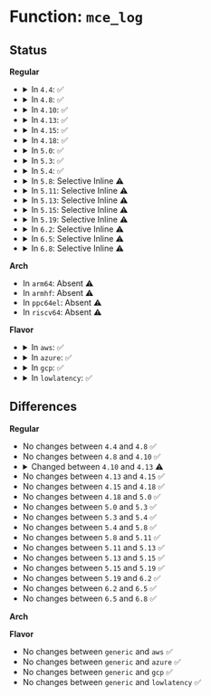 # Function: <code>mce_log</code>

## Status
<b>Regular</b>
<ul>
<li>
<details>
<summary>In <code>4.4</code>: ✅</summary>

```c
void mce_log(struct mce *mce);
```

**Collision:** Unique Global

**Inline:** No

**Transformation:** False

**Instances:**

```
In arch/x86/kernel/cpu/mcheck/mce.c (ffffffff81044ff0)
Location: arch/x86/kernel/cpu/mcheck/mce.c:155
Inline: False
Direct callers:
  - arch/x86/kernel/cpu/mcheck/mce.c:mce_inject_log
  - arch/x86/kernel/cpu/mcheck/mce.c:machine_check_poll
  - arch/x86/kernel/cpu/mcheck/mce.c:do_machine_check
  - arch/x86/kernel/cpu/mcheck/mce.c:mce_log_therm_throt_event
  - arch/x86/kernel/cpu/mcheck/mce_amd.c:__log_error
```
**Symbols:**

```
ffffffff81044ff0-ffffffff81045174: mce_log (STB_GLOBAL)
```
</details>
</li>
<li>
<details>
<summary>In <code>4.8</code>: ✅</summary>

```c
void mce_log(struct mce *mce);
```

**Collision:** Unique Global

**Inline:** No

**Transformation:** False

**Instances:**

```
In arch/x86/kernel/cpu/mcheck/mce.c (ffffffff81045060)
Location: arch/x86/kernel/cpu/mcheck/mce.c:154
Inline: False
Direct callers:
  - arch/x86/kernel/cpu/mcheck/mce.c:mce_log_therm_throt_event
  - arch/x86/kernel/cpu/mcheck/mce.c:do_machine_check
  - arch/x86/kernel/cpu/mcheck/mce.c:machine_check_poll
  - arch/x86/kernel/cpu/mcheck/mce.c:mce_inject_log
  - arch/x86/kernel/cpu/mcheck/mce_amd.c:__log_error
```
**Symbols:**

```
ffffffff81045060-ffffffff810451fc: mce_log (STB_GLOBAL)
```
</details>
</li>
<li>
<details>
<summary>In <code>4.10</code>: ✅</summary>

```c
void mce_log(struct mce *mce);
```

**Collision:** Unique Global

**Inline:** No

**Transformation:** False

**Instances:**

```
In arch/x86/kernel/cpu/mcheck/mce.c (ffffffff81046c30)
Location: arch/x86/kernel/cpu/mcheck/mce.c:159
Inline: False
Direct callers:
  - arch/x86/kernel/cpu/mcheck/mce.c:mce_log_therm_throt_event
  - arch/x86/kernel/cpu/mcheck/mce.c:do_machine_check
  - arch/x86/kernel/cpu/mcheck/mce.c:machine_check_poll
  - arch/x86/kernel/cpu/mcheck/mce.c:mce_inject_log
  - arch/x86/kernel/cpu/mcheck/mce_amd.c:__log_error
```
**Symbols:**

```
ffffffff81046c30-ffffffff81046df4: mce_log (STB_GLOBAL)
```
</details>
</li>
<li>
<details>
<summary>In <code>4.13</code>: ✅</summary>

```c
void mce_log(struct mce *m);
```

**Collision:** Unique Global

**Inline:** No

**Transformation:** False

**Instances:**

```
In arch/x86/kernel/cpu/mcheck/mce.c (ffffffff81046720)
Location: arch/x86/kernel/cpu/mcheck/mce.c:135
Inline: False
Direct callers:
  - arch/x86/kernel/cpu/mcheck/mce.c:do_machine_check
  - arch/x86/kernel/cpu/mcheck/mce.c:machine_check_poll
  - arch/x86/kernel/cpu/mcheck/mce.c:mce_inject_log
  - arch/x86/kernel/cpu/mcheck/mce_amd.c:__log_error
```
**Symbols:**

```
ffffffff81046720-ffffffff81046742: mce_log (STB_GLOBAL)
```
</details>
</li>
<li>
<details>
<summary>In <code>4.15</code>: ✅</summary>

```c
void mce_log(struct mce *m);
```

**Collision:** Unique Global

**Inline:** No

**Transformation:** False

**Instances:**

```
In arch/x86/kernel/cpu/mcheck/mce.c (ffffffff8104a150)
Location: arch/x86/kernel/cpu/mcheck/mce.c:144
Inline: False
Direct callers:
  - arch/x86/kernel/cpu/mcheck/mce.c:do_machine_check
  - arch/x86/kernel/cpu/mcheck/mce.c:machine_check_poll
  - arch/x86/kernel/cpu/mcheck/mce.c:mce_inject_log
  - arch/x86/kernel/cpu/mcheck/mce_amd.c:__log_error
```
**Symbols:**

```
ffffffff8104a150-ffffffff8104a172: mce_log (STB_GLOBAL)
```
</details>
</li>
<li>
<details>
<summary>In <code>4.18</code>: ✅</summary>

```c
void mce_log(struct mce *m);
```

**Collision:** Unique Global

**Inline:** No

**Transformation:** False

**Instances:**

```
In arch/x86/kernel/cpu/mcheck/mce.c (ffffffff8104c800)
Location: arch/x86/kernel/cpu/mcheck/mce.c:139
Inline: False
Direct callers:
  - arch/x86/kernel/cpu/mcheck/mce.c:do_machine_check
  - arch/x86/kernel/cpu/mcheck/mce.c:machine_check_poll
  - arch/x86/kernel/cpu/mcheck/mce.c:mce_inject_log
  - arch/x86/kernel/cpu/mcheck/mce_amd.c:__log_error
```
**Symbols:**

```
ffffffff8104c800-ffffffff8104c822: mce_log (STB_GLOBAL)
```
</details>
</li>
<li>
<details>
<summary>In <code>5.0</code>: ✅</summary>

```c
void mce_log(struct mce *m);
```

**Collision:** Unique Global

**Inline:** No

**Transformation:** False

**Instances:**

```
In arch/x86/kernel/cpu/mce/core.c (ffffffff81049ef0)
Location: arch/x86/kernel/cpu/mce/core.c:137
Inline: False
Direct callers:
  - arch/x86/kernel/cpu/mce/core.c:do_machine_check
  - arch/x86/kernel/cpu/mce/core.c:machine_check_poll
  - arch/x86/kernel/cpu/mce/core.c:mce_inject_log
  - arch/x86/kernel/cpu/mce/amd.c:__log_error
```
**Symbols:**

```
ffffffff81049ef0-ffffffff81049f12: mce_log (STB_GLOBAL)
```
</details>
</li>
<li>
<details>
<summary>In <code>5.3</code>: ✅</summary>

```c
void mce_log(struct mce *m);
```

**Collision:** Unique Global

**Inline:** No

**Transformation:** False

**Instances:**

```
In arch/x86/kernel/cpu/mce/core.c (ffffffff8104d040)
Location: arch/x86/kernel/cpu/mce/core.c:154
Inline: False
Direct callers:
  - arch/x86/kernel/cpu/mce/core.c:do_machine_check
  - arch/x86/kernel/cpu/mce/core.c:machine_check_poll
  - arch/x86/kernel/cpu/mce/core.c:mce_inject_log
  - arch/x86/kernel/cpu/mce/amd.c:__log_error
```
**Symbols:**

```
ffffffff8104d040-ffffffff8104d062: mce_log (STB_GLOBAL)
```
</details>
</li>
<li>
<details>
<summary>In <code>5.4</code>: ✅</summary>

```c
void mce_log(struct mce *m);
```

**Collision:** Unique Global

**Inline:** No

**Transformation:** False

**Instances:**

```
In arch/x86/kernel/cpu/mce/core.c (ffffffff8104d9e0)
Location: arch/x86/kernel/cpu/mce/core.c:154
Inline: False
Direct callers:
  - arch/x86/kernel/cpu/mce/core.c:do_machine_check
  - arch/x86/kernel/cpu/mce/core.c:machine_check_poll
  - arch/x86/kernel/cpu/mce/core.c:mce_inject_log
  - arch/x86/kernel/cpu/mce/amd.c:__log_error
```
**Symbols:**

```
ffffffff8104d9e0-ffffffff8104da02: mce_log (STB_GLOBAL)
```
</details>
</li>
<li>
<details>
<summary>In <code>5.8</code>: Selective Inline ⚠️</summary>

```c
void mce_log(struct mce *m);
```

**Collision:** Unique Global

**Inline:** Selective

**Transformation:** False

**Instances:**

```
In arch/x86/kernel/cpu/mce/core.c (ffffffff810528cc)
Location: arch/x86/kernel/cpu/mce/core.c:156
Inline: True
Inline callers:
  - arch/x86/kernel/cpu/mce/core.c:__mc_scan_banks
  - arch/x86/kernel/cpu/mce/core.c:machine_check_poll
Direct callers:
  - arch/x86/kernel/cpu/mce/amd.c:__log_error
```
**Symbols:**

```
ffffffff81051290-ffffffff810512b2: mce_log (STB_GLOBAL)
```
</details>
</li>
<li>
<details>
<summary>In <code>5.11</code>: Selective Inline ⚠️</summary>

```c
void mce_log(struct mce *m);
```

**Collision:** Unique Global

**Inline:** Selective

**Transformation:** False

**Instances:**

```
In arch/x86/kernel/cpu/mce/core.c (ffffffff81051b70)
Location: arch/x86/kernel/cpu/mce/core.c:156
Inline: True
Inline callers:
  - arch/x86/kernel/cpu/mce/core.c:__mc_scan_banks
  - arch/x86/kernel/cpu/mce/core.c:machine_check_poll
Direct callers:
  - arch/x86/kernel/cpu/mce/amd.c:__log_error
  - arch/x86/kernel/cpu/mce/apei.c:apei_smca_report_x86_error
```
**Symbols:**

```
ffffffff81050560-ffffffff81050582: mce_log (STB_GLOBAL)
```
</details>
</li>
<li>
<details>
<summary>In <code>5.13</code>: Selective Inline ⚠️</summary>

```c
void mce_log(struct mce *m);
```

**Collision:** Unique Global

**Inline:** Selective

**Transformation:** False

**Instances:**

```
In arch/x86/kernel/cpu/mce/core.c (ffffffff81053340)
Location: arch/x86/kernel/cpu/mce/core.c:156
Inline: True
Inline callers:
  - arch/x86/kernel/cpu/mce/core.c:__mc_scan_banks
  - arch/x86/kernel/cpu/mce/core.c:machine_check_poll
Direct callers:
  - arch/x86/kernel/cpu/mce/amd.c:__log_error
  - arch/x86/kernel/cpu/mce/apei.c:apei_smca_report_x86_error
```
**Symbols:**

```
ffffffff81052080-ffffffff810520a2: mce_log (STB_GLOBAL)
```
</details>
</li>
<li>
<details>
<summary>In <code>5.15</code>: Selective Inline ⚠️</summary>

```c
void mce_log(struct mce *m);
```

**Collision:** Unique Global

**Inline:** Selective

**Transformation:** False

**Instances:**

```
In arch/x86/kernel/cpu/mce/core.c (ffffffff8105b940)
Location: arch/x86/kernel/cpu/mce/core.c:156
Inline: True
Inline callers:
  - arch/x86/kernel/cpu/mce/core.c:__mc_scan_banks
  - arch/x86/kernel/cpu/mce/core.c:machine_check_poll
Direct callers:
  - arch/x86/kernel/cpu/mce/amd.c:__log_error
  - arch/x86/kernel/cpu/mce/apei.c:apei_smca_report_x86_error
```
**Symbols:**

```
ffffffff8105a510-ffffffff8105a532: mce_log (STB_GLOBAL)
```
</details>
</li>
<li>
<details>
<summary>In <code>5.19</code>: Selective Inline ⚠️</summary>

```c
void mce_log(struct mce *m);
```

**Collision:** Unique Global

**Inline:** Selective

**Transformation:** False

**Instances:**

```
In arch/x86/kernel/cpu/mce/core.c (ffffffff81f16713)
Location: arch/x86/kernel/cpu/mce/core.c:142
Inline: True
Inline callers:
  - arch/x86/kernel/cpu/mce/core.c:do_machine_check
  - arch/x86/kernel/cpu/mce/core.c:do_machine_check
  - arch/x86/kernel/cpu/mce/core.c:machine_check_poll
  - arch/x86/kernel/cpu/mce/core.c:machine_check_poll
Direct callers:
  - arch/x86/kernel/cpu/mce/amd.c:__log_error
  - arch/x86/kernel/cpu/mce/apei.c:apei_smca_report_x86_error
  - arch/x86/kernel/cpu/mce/apei.c:apei_mce_report_mem_error
```
**Symbols:**

```
ffffffff81067830-ffffffff81067862: mce_log (STB_GLOBAL)
```
</details>
</li>
<li>
<details>
<summary>In <code>6.2</code>: Selective Inline ⚠️</summary>

```c
void mce_log(struct mce *m);
```

**Collision:** Unique Global

**Inline:** Selective

**Transformation:** False

**Instances:**

```
In arch/x86/kernel/cpu/mce/core.c (ffffffff820bdcd3)
Location: arch/x86/kernel/cpu/mce/core.c:142
Inline: True
Inline callers:
  - arch/x86/kernel/cpu/mce/core.c:do_machine_check
  - arch/x86/kernel/cpu/mce/core.c:do_machine_check
  - arch/x86/kernel/cpu/mce/core.c:machine_check_poll
  - arch/x86/kernel/cpu/mce/core.c:machine_check_poll
Direct callers:
  - arch/x86/kernel/cpu/mce/amd.c:__log_error
  - arch/x86/kernel/cpu/mce/apei.c:apei_smca_report_x86_error
  - arch/x86/kernel/cpu/mce/apei.c:apei_mce_report_mem_error
```
**Symbols:**

```
ffffffff81076cc0-ffffffff81076cf2: mce_log (STB_GLOBAL)
```
</details>
</li>
<li>
<details>
<summary>In <code>6.5</code>: Selective Inline ⚠️</summary>

```c
void mce_log(struct mce *m);
```

**Collision:** Unique Global

**Inline:** Selective

**Transformation:** False

**Instances:**

```
In arch/x86/kernel/cpu/mce/core.c (ffffffff8213f750)
Location: arch/x86/kernel/cpu/mce/core.c:136
Inline: True
Inline callers:
  - arch/x86/kernel/cpu/mce/core.c:do_machine_check
  - arch/x86/kernel/cpu/mce/core.c:do_machine_check
  - arch/x86/kernel/cpu/mce/core.c:machine_check_poll
  - arch/x86/kernel/cpu/mce/core.c:machine_check_poll
Direct callers:
  - arch/x86/kernel/cpu/mce/amd.c:__log_error
  - arch/x86/kernel/cpu/mce/apei.c:apei_smca_report_x86_error
  - arch/x86/kernel/cpu/mce/apei.c:apei_mce_report_mem_error
```
**Symbols:**

```
ffffffff81078f40-ffffffff81078f72: mce_log (STB_GLOBAL)
```
</details>
</li>
<li>
<details>
<summary>In <code>6.8</code>: Selective Inline ⚠️</summary>

```c
void mce_log(struct mce *m);
```

**Collision:** Unique Global

**Inline:** Selective

**Transformation:** False

**Instances:**

```
In arch/x86/kernel/cpu/mce/core.c (ffffffff82221770)
Location: arch/x86/kernel/cpu/mce/core.c:138
Inline: True
Inline callers:
  - arch/x86/kernel/cpu/mce/core.c:do_machine_check
  - arch/x86/kernel/cpu/mce/core.c:do_machine_check
  - arch/x86/kernel/cpu/mce/core.c:machine_check_poll
  - arch/x86/kernel/cpu/mce/core.c:machine_check_poll
Direct callers:
  - arch/x86/kernel/cpu/mce/amd.c:__log_error
  - arch/x86/kernel/cpu/mce/apei.c:apei_smca_report_x86_error
  - arch/x86/kernel/cpu/mce/apei.c:apei_mce_report_mem_error
```
**Symbols:**

```
ffffffff810804f0-ffffffff81080522: mce_log (STB_GLOBAL)
```
</details>
</li>
</ul>
<b>Arch</b>
<ul>
<li>
In <code>arm64</code>: Absent ⚠️
</li>
<li>
In <code>armhf</code>: Absent ⚠️
</li>
<li>
In <code>ppc64el</code>: Absent ⚠️
</li>
<li>
In <code>riscv64</code>: Absent ⚠️
</li>
</ul>
<b>Flavor</b>
<ul>
<li>
<details>
<summary>In <code>aws</code>: ✅</summary>

```c
void mce_log(struct mce *m);
```

**Collision:** Unique Global

**Inline:** No

**Transformation:** False

**Instances:**

```
In arch/x86/kernel/cpu/mce/core.c (ffffffff8104db40)
Location: arch/x86/kernel/cpu/mce/core.c:154
Inline: False
Direct callers:
  - arch/x86/kernel/cpu/mce/core.c:do_machine_check
  - arch/x86/kernel/cpu/mce/core.c:machine_check_poll
  - arch/x86/kernel/cpu/mce/core.c:mce_inject_log
  - arch/x86/kernel/cpu/mce/amd.c:__log_error
```
**Symbols:**

```
ffffffff8104db40-ffffffff8104db62: mce_log (STB_GLOBAL)
```
</details>
</li>
<li>
<details>
<summary>In <code>azure</code>: ✅</summary>

```c
void mce_log(struct mce *m);
```

**Collision:** Unique Global

**Inline:** No

**Transformation:** False

**Instances:**

```
In arch/x86/kernel/cpu/mce/core.c (ffffffff8103cff0)
Location: arch/x86/kernel/cpu/mce/core.c:154
Inline: False
Direct callers:
  - arch/x86/kernel/cpu/mce/core.c:do_machine_check
  - arch/x86/kernel/cpu/mce/core.c:machine_check_poll
  - arch/x86/kernel/cpu/mce/core.c:mce_inject_log
  - arch/x86/kernel/cpu/mce/amd.c:__log_error
```
**Symbols:**

```
ffffffff8103cff0-ffffffff8103d012: mce_log (STB_GLOBAL)
```
</details>
</li>
<li>
<details>
<summary>In <code>gcp</code>: ✅</summary>

```c
void mce_log(struct mce *m);
```

**Collision:** Unique Global

**Inline:** No

**Transformation:** False

**Instances:**

```
In arch/x86/kernel/cpu/mce/core.c (ffffffff8104d990)
Location: arch/x86/kernel/cpu/mce/core.c:154
Inline: False
Direct callers:
  - arch/x86/kernel/cpu/mce/core.c:do_machine_check
  - arch/x86/kernel/cpu/mce/core.c:machine_check_poll
  - arch/x86/kernel/cpu/mce/core.c:mce_inject_log
  - arch/x86/kernel/cpu/mce/amd.c:__log_error
```
**Symbols:**

```
ffffffff8104d990-ffffffff8104d9b2: mce_log (STB_GLOBAL)
```
</details>
</li>
<li>
<details>
<summary>In <code>lowlatency</code>: ✅</summary>

```c
void mce_log(struct mce *m);
```

**Collision:** Unique Global

**Inline:** No

**Transformation:** False

**Instances:**

```
In arch/x86/kernel/cpu/mce/core.c (ffffffff8104edd0)
Location: arch/x86/kernel/cpu/mce/core.c:154
Inline: False
Direct callers:
  - arch/x86/kernel/cpu/mce/core.c:do_machine_check
  - arch/x86/kernel/cpu/mce/core.c:machine_check_poll
  - arch/x86/kernel/cpu/mce/core.c:mce_inject_log
  - arch/x86/kernel/cpu/mce/amd.c:__log_error
```
**Symbols:**

```
ffffffff8104edd0-ffffffff8104edf2: mce_log (STB_GLOBAL)
```
</details>
</li>
</ul>

## Differences
<b>Regular</b>
<ul>
<li>
No changes between <code>4.4</code> and <code>4.8</code> ✅
</li>
<li>
No changes between <code>4.8</code> and <code>4.10</code> ✅
</li>
<li>
<details>
<summary>Changed between <code>4.10</code> and <code>4.13</code> ⚠️</summary>
<ul>
<li>
<b>Param added. </b>
<code>struct mce *m</code>
</li>
<li>
<b>Param removed. </b>
<code>struct mce *mce</code>
</li>
</ul>
</details>
</li>
<li>
No changes between <code>4.13</code> and <code>4.15</code> ✅
</li>
<li>
No changes between <code>4.15</code> and <code>4.18</code> ✅
</li>
<li>
No changes between <code>4.18</code> and <code>5.0</code> ✅
</li>
<li>
No changes between <code>5.0</code> and <code>5.3</code> ✅
</li>
<li>
No changes between <code>5.3</code> and <code>5.4</code> ✅
</li>
<li>
No changes between <code>5.4</code> and <code>5.8</code> ✅
</li>
<li>
No changes between <code>5.8</code> and <code>5.11</code> ✅
</li>
<li>
No changes between <code>5.11</code> and <code>5.13</code> ✅
</li>
<li>
No changes between <code>5.13</code> and <code>5.15</code> ✅
</li>
<li>
No changes between <code>5.15</code> and <code>5.19</code> ✅
</li>
<li>
No changes between <code>5.19</code> and <code>6.2</code> ✅
</li>
<li>
No changes between <code>6.2</code> and <code>6.5</code> ✅
</li>
<li>
No changes between <code>6.5</code> and <code>6.8</code> ✅
</li>
</ul>
<b>Arch</b>
<ul>
</ul>
<b>Flavor</b>
<ul>
<li>
No changes between <code>generic</code> and <code>aws</code> ✅
</li>
<li>
No changes between <code>generic</code> and <code>azure</code> ✅
</li>
<li>
No changes between <code>generic</code> and <code>gcp</code> ✅
</li>
<li>
No changes between <code>generic</code> and <code>lowlatency</code> ✅
</li>
</ul>
